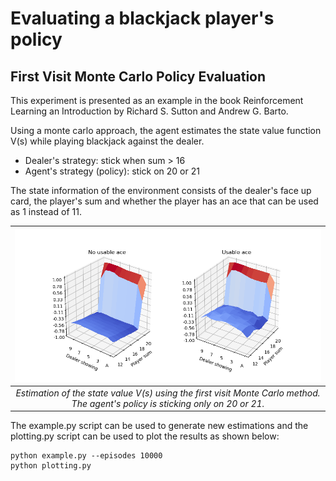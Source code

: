 # Evaluating a blackjack player's policy


## First Visit Monte Carlo Policy Evaluation
This experiment is presented as an example in the book Reinforcement Learning an Introduction by Richard S. Sutton and Andrew G. Barto.

Using a monte carlo approach, the agent estimates the state value function V(s) while playing blackjack against the dealer.

* Dealer's strategy: stick when sum > 16
* Agent's strategy (policy): stick on 20 or 21

The state information of the environment consists of the dealer's face up card, the player's sum and whether the player has an ace that can be used as 1 instead of 11.

| ![fvmc blackjack plots](fvmc_500000.png) |
|:--:|
| *Estimation of the state value V(s) using the first visit Monte Carlo method. The agent's policy is sticking only on 20 or 21.* |

The example.py script can be used to generate new estimations and the plotting.py script can be used to plot the results as shown below:
```console
python example.py --episodes 10000
python plotting.py
```